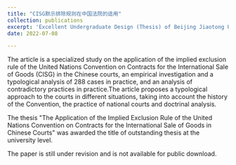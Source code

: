 ```yaml
---
title: "CISG默示排除规则在中国法院的适用"
collection: publications
excerpt: 'Excellent Undergraduate Design (Thesis) of Beijing Jiaotong University'
date: 2022-07-08

---
```

The article is a specialized study on the application of the implied exclusion rule of the United Nations Convention on Contracts for the International Sale of Goods (CISG) in the Chinese courts, an empirical investigation and a typological analysis of 288 cases in practice, and an analysis of contradictory practices in practice.The article proposes a typological approach to the courts in different situations, taking into account the history of the Convention, the practice of national courts and doctrinal analysis.

The thesis "The Application of the Implied Exclusion Rule of the United Nations Convention on Contracts for the International Sale of Goods in Chinese Courts" was awarded the title of outstanding thesis at the university level.

The paper is still under revision and is not available for public download.
